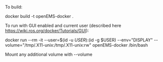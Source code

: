To build:

docker build -t openEMS-docker .

To run with GUI enabled and current user (described here https://wiki.ros.org/docker/Tutorials/GUI):

docker run --rm -it --user=$(id -u $USER):$(id -g $USER) --env="DISPLAY" --volume="/tmp/.X11-unix:/tmp/.X11-unix:rw" openEMS-docker /bin/bash

Mount any additional volume with --volume
